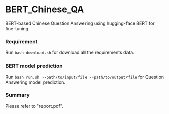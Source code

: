 # BERT_Chinese_QA
BERT-based Chinese Question Answering using hugging-face BERT for fine-tuning.

### Requirement

Run `bash download.sh` for download all the requirements data.

### BERT model prediction

Run `bash run.sh --path/to/input/file --path/to/output/file` for Question Answering model prediction.

### Summary

Please refer to "report.pdf".
